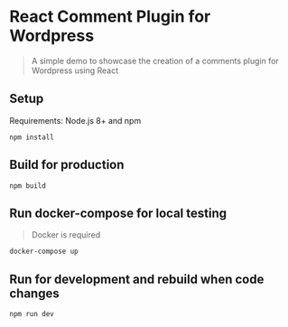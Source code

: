# React Comment Plugin for Wordpress
> A simple demo to showcase the creation of a comments plugin for Wordpress using React

## Setup

Requirements: Node.js 8+ and npm

```
npm install
```

## Build for production

```
npm build
```

## Run docker-compose for local testing
> Docker is required

```
docker-compose up
```

## Run for development and rebuild when code changes

```
npm run dev
```
